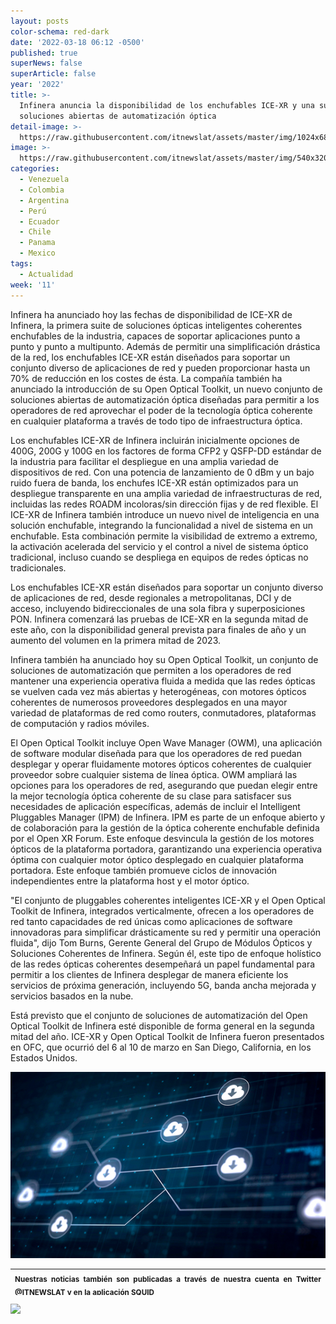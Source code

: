 ```yaml
---
layout: posts
color-schema: red-dark
date: '2022-03-18 06:12 -0500'
published: true
superNews: false
superArticle: false
year: '2022'
title: >-
  Infinera anuncia la disponibilidad de los enchufables ICE-XR y una suite de
  soluciones abiertas de automatización óptica
detail-image: >-
  https://raw.githubusercontent.com/itnewslat/assets/master/img/1024x680/multinube-g.jpg
image: >-
  https://raw.githubusercontent.com/itnewslat/assets/master/img/540x320/multinube-p.jpg
categories:
  - Venezuela
  - Colombia
  - Argentina
  - Perú
  - Ecuador
  - Chile
  - Panama
  - Mexico
tags:
  - Actualidad
week: '11'
---
```

Infinera ha anunciado hoy las fechas de disponibilidad de ICE-XR de Infinera, la primera suite de soluciones ópticas inteligentes coherentes enchufables de la industria, capaces de soportar aplicaciones punto a punto y punto a multipunto. Además de permitir una simplificación drástica de la red, los enchufables ICE-XR están diseñados para soportar un conjunto diverso de aplicaciones de red y pueden proporcionar hasta un 70% de reducción en los costes de ésta. La compañía también ha anunciado la introducción de su Open Optical Toolkit, un nuevo conjunto de soluciones abiertas de automatización óptica diseñadas para permitir a los operadores de red aprovechar el poder de la tecnología óptica coherente en cualquier plataforma a través de todo tipo de infraestructura óptica.
 
Los enchufables ICE-XR de Infinera incluirán inicialmente opciones de 400G, 200G y 100G en los factores de forma CFP2 y QSFP-DD estándar de la industria para facilitar el despliegue en una amplia variedad de dispositivos de red. Con una potencia de lanzamiento de 0 dBm y un bajo ruido fuera de banda, los enchufes ICE-XR están optimizados para un despliegue transparente en una amplia variedad de infraestructuras de red, incluidas las redes ROADM incoloras/sin dirección fijas y de red flexible. El ICE-XR de Infinera también introduce un nuevo nivel de inteligencia en una solución enchufable, integrando la funcionalidad a nivel de sistema en un enchufable. Esta combinación permite la visibilidad de extremo a extremo, la activación acelerada del servicio y el control a nivel de sistema óptico tradicional, incluso cuando se despliega en equipos de redes ópticas no tradicionales.
 
Los enchufables ICE-XR están diseñados para soportar un conjunto diverso de aplicaciones de red, desde regionales a metropolitanas, DCI y de acceso, incluyendo bidireccionales de una sola fibra y superposiciones PON. Infinera comenzará las pruebas de ICE-XR en la segunda mitad de este año, con la disponibilidad general prevista para finales de año y un aumento del volumen en la primera mitad de 2023.
 
Infinera también ha anunciado hoy su Open Optical Toolkit, un conjunto de soluciones de automatización que permiten a los operadores de red mantener una experiencia operativa fluida a medida que las redes ópticas se vuelven cada vez más abiertas y heterogéneas, con motores ópticos coherentes de numerosos proveedores desplegados en una mayor variedad de plataformas de red como routers, conmutadores, plataformas de computación y radios móviles.
 
El Open Optical Toolkit incluye Open Wave Manager (OWM), una aplicación de software modular diseñada para que los operadores de red puedan desplegar y operar fluidamente motores ópticos coherentes de cualquier proveedor sobre cualquier sistema de línea óptica. OWM ampliará las opciones para los operadores de red, asegurando que puedan elegir entre la mejor tecnología óptica coherente de su clase para satisfacer sus necesidades de aplicación específicas, además de incluir el Intelligent Pluggables Manager (IPM) de Infinera. IPM es parte de un enfoque abierto y de colaboración para la gestión de la óptica coherente enchufable definida por el Open XR Forum. Este enfoque desvincula la gestión de los motores ópticos de la plataforma portadora, garantizando una experiencia operativa óptima con cualquier motor óptico desplegado en cualquier plataforma portadora. Este enfoque también promueve ciclos de innovación independientes entre la plataforma host y el motor óptico.
 
"El conjunto de pluggables coherentes inteligentes ICE-XR y el Open Optical Toolkit de Infinera, integrados verticalmente, ofrecen a los operadores de red tanto capacidades de red únicas como aplicaciones de software innovadoras para simplificar drásticamente su red y permitir una operación fluida", dijo Tom Burns, Gerente General del Grupo de Módulos Ópticos y Soluciones Coherentes de Infinera. Según él, este tipo de enfoque holístico de las redes ópticas coherentes desempeñará un papel fundamental para permitir a los clientes de Infinera desplegar de manera eficiente los servicios de próxima generación, incluyendo 5G, banda ancha mejorada y servicios basados en la nube.
 
Está previsto que el conjunto de soluciones de automatización del Open Optical Toolkit de Infinera esté disponible de forma general en la segunda mitad del año. ICE-XR y Open Optical Toolkit de Infinera fueron presentados en OFC, que ocurrió del 6 al 10 de marzo en San Diego, California, en los Estados Unidos.

![](https://raw.githubusercontent.com/itnewslat/assets/master/img/540x320/multinube-p.jpg)

<table style="height: 42px;" width="569">
<tbody>
<tr>
<td style="text-align: justify;"><sub><strong>Nuestras noticias también son publicadas a través de nuestra cuenta en Twitter <a href="https://twitter.com/itnewslat?lang=es">@ITNEWSLAT</a> y en la aplicación <a href="https://squidapp.co/en/">SQUID</a></strong></sub></td>
</tr>
</tbody>
</table>

<img src="https://tracker.metricool.com/c3po.jpg?hash=56f88a41e39ab42c063cc51676587a04"/>